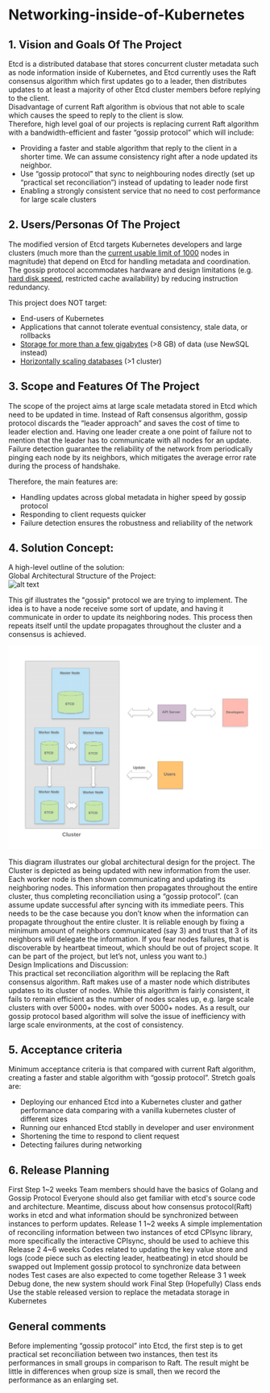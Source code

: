 # Networking-inside-of-Kubernetes
## 1. Vision and Goals Of The Project
Etcd is a distributed database that stores concurrent cluster metadata such as node information inside of Kubernetes, and Etcd currently uses the Raft consensus algorithm which first updates go to a leader, then distributes updates to at least a majority of other Etcd cluster members before replying to the client.      
Disadvantage of current Raft algorithm is obvious that not able to scale which causes the speed to reply to the client is slow.     
Therefore, high level  goal of our projects is  replacing current Raft algorithm with a bandwidth-efficient and faster “gossip protocol” which will include:    
+ Providing a faster and stable algorithm that reply to the client in a shorter time. We can assume consistency right after a node updated its neighbor.     
+ Use “gossip protocol” that sync to neighbouring nodes directly (set up “practical set reconciliation”) instead of updating to leader node first     
+ Enabling a strongly consistent service that no need to cost performance for large scale clusters     

## 2. Users/Personas Of The Project
The modified version of Etcd targets Kubernetes developers and large clusters (much more than the [current usable limit of 1000][1] nodes in magnitude) that depend on Etcd for handling metadata and coordination. The gossip protocol accommodates hardware and design limitations (e.g. [hard disk speed][2], restricted cache availability) by reducing instruction redundancy.     

This project does NOT target:    
+ End-users of Kubernetes    
+ Applications that cannot tolerate eventual consistency, stale data, or rollbacks    
+ [Storage for more than a few gigabytes][3] (>8 GB) of data (use NewSQL instead)
+ [Horizontally scaling databases][4] (>1 cluster)
 
[1]: https://github.com/kubernetes/kubernetes/issues/20540    
[2]: https://openai.com/blog/scaling-kubernetes-to-2500-nodes/    
[3]: https://github.com/etcd-io/etcd/blob/master/Documentation/dev-guide/limit.md    
[4]: https://github.com/etcd-io/etcd/blob/master/Documentation/learning/why.md   

## 3. Scope and Features Of The Project
The scope of the project aims at large scale metadata stored in Etcd which need to be updated in time. Instead of Raft consensus algorithm, gossip protocol discards the “leader approach” and saves the cost of time to leader election and. Having one leader create a one point of failure not to mention that the leader has to communicate with all nodes for an update. Failure detection guarantee the reliability of the network from periodically pinging each node by its neighbors, which mitigates the  average error rate during the process of handshake.

Therefore, the main features are:
- Handling updates across global metadata in higher speed by gossip protocol
- Responding to client requests quicker 
- Failure detection ensures the robustness and reliability of the network

## 4. Solution Concept:
A high-level outline of the solution:     
Global Architectural Structure of the Project:     
![alt text](https://upload-images.jianshu.io/upload_images/1452123-09556716dc29be12.gif?imageMogr2/auto-orient/strip|imageView2/2/format/gif)    

This gif illustrates the "gossip" protocol we are trying to implement. The idea is to have a node receive some sort of update, and having it communicate in order to update its neighboring nodes. This process then repeats itself until the update propagates throughout the cluster and a consensus is achieved. 

![projectDiagram](https://github.com/BU-CLOUD-S20/Networking-inside-of-Kubernetes/blob/master/images/Project_Diagram.png)
 
This diagram illustrates our global architectural design for the project. The Cluster is depicted as being updated with new information from the user. Each worker node is then shown communicating and updating its neighboring nodes. This information then propagates throughout the entire cluster, thus completing reconciliation using a “gossip protocol”.  (can assume update successful after syncing with its immediate peers. This needs to be the case because you don’t know when the information can propagate throughout the entire cluster. It is reliable enough by fixing a minimum amount of neighbors communicated (say 3) and trust that 3 of its neighbors will delegate the information. If you fear nodes failures, that is discoverable by heartbeat timeout, which should be out of project scope. It can be part of the project, but let’s not, unless you want to.)    
Design Implications and Discussion:      
This practical set reconciliation algorithm will be replacing the Raft consensus algorithm. Raft makes use of a master node which distributes updates to its cluster of nodes. While this algorithm is fairly consistent, it fails to remain efficient as the number of nodes scales up, e.g. large scale clusters with over 5000+ nodes.  with over 5000+ nodes. As a result, our gossip protocol based algorithm will solve the issue of inefficiency with large scale environments, at the cost of consistency.       

## 5. Acceptance criteria
Minimum acceptance criteria is that compared with current Raft algorithm, creating a faster and stable algorithm with “gossip protocol”. Stretch goals are:    
+ Deploying our enhanced Etcd into a Kubernetes cluster and gather performance data comparing with a vanilla kubernetes cluster of different sizes    
+ Running our enhanced Etcd stablly in developer and user environment     
+ Shortening the time to respond to client request    
+ Detecting failures during networking     

## 6. Release Planning
First Step
1~2 weeks
Team members should have the basics of Golang and Gossip Protocol
Everyone should also get familiar with etcd's source code and architecture.
Meantime, discuss about how consensus protocol(Raft) works in etcd and what information should be synchronized between instances to perform updates.
Release 1
1~2 weeks
A simple implementation of reconciling information  between two instances of etcd
CPIsync library, more specifically the interactive CPIsync, should be used to achieve this
Release 2
4~6 weeks
Codes related to updating the key value store and logs (code piece such as electing leader, heatbeating) in etcd should be swapped out 
Implement gossip protocol to synchronize data between nodes 
Test cases are also expected to come together
Release 3
1 week
Debug done, the new system should work
Final Step (Hopefully)
Class ends
Use the stable released version to replace the metadata storage in Kubernetes


## General comments
Before implementing “gossip protocol” into Etcd, the first step is to get practical set reconciliation between two instances, then test its performances in small groups in comparison to Raft. The result might be little in differences when group size is small, then we record the performance as an enlarging set.
